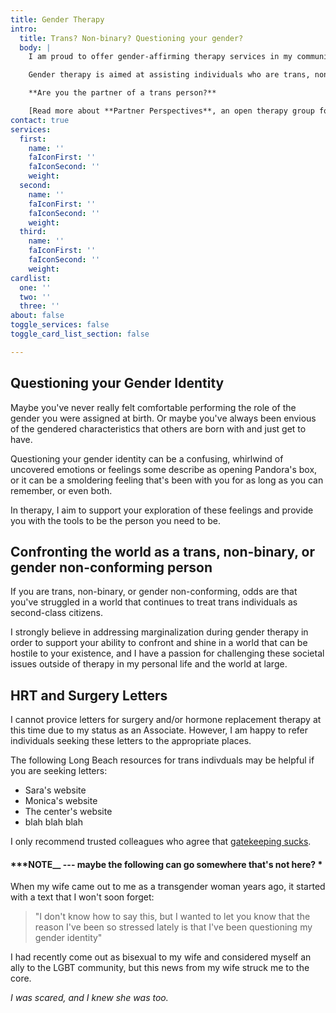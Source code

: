 ```yaml
---
title: Gender Therapy
intro:
  title: Trans? Non-binary? Questioning your gender?
  body: |
    I am proud to offer gender-affirming therapy services in my community.

    Gender therapy is aimed at assisting individuals who are trans, non-binary, or otherwise questioning or struggling with their gender identity.

    **Are you the partner of a trans person?**

    [Read more about **Partner Perspectives**, an open therapy group for partners of transgender individuals.](/transgender-therapy-long-beach/partners)
contact: true
services:
  first:
    name: ''
    faIconFirst: ''
    faIconSecond: ''
    weight: 
  second:
    name: ''
    faIconFirst: ''
    faIconSecond: ''
    weight: 
  third:
    name: ''
    faIconFirst: ''
    faIconSecond: ''
    weight: 
cardlist:
  one: ''
  two: ''
  three: ''
about: false
toggle_services: false
toggle_card_list_section: false

---
```

## Questioning your Gender Identity

Maybe you've never really felt comfortable performing the role of the gender you were assigned at birth. Or maybe you've always been envious of the gendered characteristics that others are born with and just get to have.

Questioning your gender identity can be a confusing, whirlwind of uncovered emotions or feelings some describe as opening Pandora's box, or it can be a smoldering feeling that's been with you for as long as you can remember, or even both.

In therapy, I aim to support your exploration of these feelings and provide you with the tools to be the person you need to be.

## Confronting the world as a trans, non-binary, or gender non-conforming person

If you are trans, non-binary, or gender non-conforming, odds are that you've struggled in a world that continues to treat trans individuals as second-class citizens.

I strongly believe in addressing marginalization during gender therapy in order to support your ability to confront and shine in a world that can be hostile to your existence, and I have a passion for challenging these societal issues outside of therapy in my personal life and the world at large.

## HRT and Surgery Letters

I cannot provice letters for surgery and/or hormone replacement therapy at this time due to my status as an Associate. However, I am happy to refer individuals seeking these letters to the appropriate places.

The following Long Beach resources for trans indivduals may be helpful if you are seeking letters:

* Sara's website
* Monica's website
* The center's website
* blah blah blah

I only recommend trusted colleagues who agree that [gatekeeping sucks](#).

#### ***NOTE__ --- maybe the following can go somewhere that's not here? *

When my wife came out to me as a transgender woman years ago, it started with a text that I won't soon forget:

> "I don't know how to say this, but I wanted to let you know that the reason I've been so stressed lately is that I've been questioning my gender identity"

I had recently come out as bisexual to my wife and considered myself an ally to the LGBT community, but this news from my wife struck me to the core.

_I was scared, and I knew she was too._